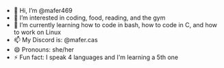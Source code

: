 - 👋 Hi, I’m @mafer469
- 👀 I’m interested in coding, food, reading, and the gym
- 🌱 I’m currently learning how to code in bash, how to code in C, and how to work on Linux
- 📫 My Discord is: @mafer.cas
- 😄 Pronouns: she/her
- ⚡ Fun fact: I speak 4 languages and I'm learning a 5th one

<!---
mafer469/mafer469 is a ✨ special ✨ repository because its `README.md` (this file) appears on your GitHub profile.
You can click the Preview link to take a look at your changes.
--->
